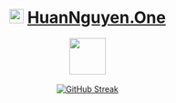 <div align="center">
  <h1><img width="25px" height="25px" src="https://avatars.githubusercontent.com/u/20008471" /> <a href="https://www.huannguyen.one/en" target="_blank">HuanNguyen.One</a></h1>
  <img src="https://github.githubassets.com/images/mona-loading-default.gif" width="64" height="64">
  <br/>
  <br/>
  <a href="https://github-met.vercel.app/api/streaks?username=nviethuan">
    <img src="https://github-met.vercel.app/api/streaks?username=nviethuan" alt="GitHub Streak" />
  </a>
  <br/>
</div>
